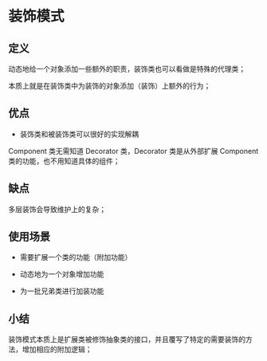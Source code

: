 # 装饰模式

## 定义

动态地给一个对象添加一些额外的职责，装饰类也可以看做是特殊的代理类；

本质上就是在装饰类中为装饰的对象添加（装饰）上额外的行为；

## 优点

- 装饰类和被装饰类可以很好的实现解耦

Component 类无需知道 Decorator 类，Decorator 类是从外部扩展 Component 类的功能，也不用知道具体的组件；

## 缺点

多层装饰会导致维护上的复杂；

## 使用场景

- 需要扩展一个类的功能（附加功能）

- 动态地为一个对象增加功能

- 为一批兄弟类进行加装功能

## 小结

装饰模式本质上是扩展类被修饰抽象类的接口，并且覆写了特定的需要装饰的方法，增加相应的附加逻辑；